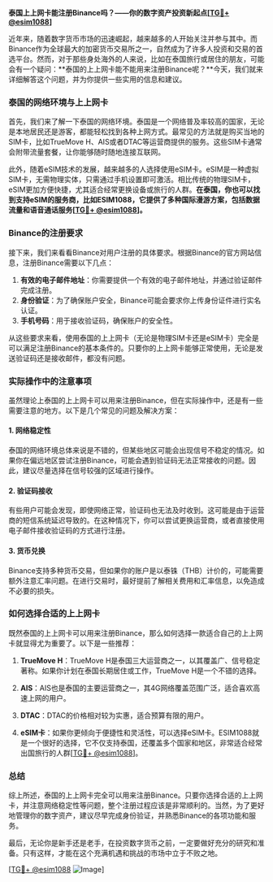 **泰国上上网卡能注册Binance吗？——你的数字资产投资新起点[[TG💪+ @esim1088](https://t.me/s/esim1088)]**

近年来，随着数字货币市场的迅速崛起，越来越多的人开始关注并参与其中。而Binance作为全球最大的加密货币交易所之一，自然成为了许多人投资和交易的首选平台。然而，对于那些身处海外的人来说，比如在泰国旅行或居住的朋友，可能会有一个疑问：**泰国的上上网卡能不能用来注册Binance呢？**今天，我们就来详细解答这个问题，并为你提供一些实用的信息和建议。

### 泰国的网络环境与上上网卡

首先，我们来了解一下泰国的网络环境。泰国是一个网络普及率较高的国家，无论是本地居民还是游客，都能轻松找到各种上网方式。最常见的方法就是购买当地的SIM卡，比如TrueMove H、AIS或者DTAC等运营商提供的服务。这些SIM卡通常会附带流量套餐，让你能够随时随地连接互联网。

此外，随着eSIM技术的发展，越来越多的人选择使用eSIM卡。eSIM是一种虚拟SIM卡，无需物理实体，只需通过手机设置即可激活。相比传统的物理SIM卡，eSIM更加方便快捷，尤其适合经常更换设备或旅行的人群。**在泰国，你也可以找到支持eSIM的服务商，比如ESIM1088，它提供了多种国际漫游方案，包括数据流量和语音通话服务[[TG💪+ @esim1088](https://t.me/s/esim1088)]。**

### Binance的注册要求

接下来，我们来看看Binance对用户注册的具体要求。根据Binance的官方网站信息，注册Binance需要以下几点：

1. **有效的电子邮件地址**：你需要提供一个有效的电子邮件地址，并通过验证邮件完成注册。
2. **身份验证**：为了确保账户安全，Binance可能会要求你上传身份证件进行实名认证。
3. **手机号码**：用于接收验证码，确保账户的安全性。

从这些要求来看，使用泰国的上上网卡（无论是物理SIM卡还是eSIM卡）完全是可以满足注册Binance的基本条件的。只要你的上上网卡能够正常使用，无论是发送验证码还是接收邮件，都没有问题。

### 实际操作中的注意事项

虽然理论上泰国的上上网卡可以用来注册Binance，但在实际操作中，还是有一些需要注意的地方。以下是几个常见的问题及解决方案：

#### 1. 网络稳定性
泰国的网络环境总体来说是不错的，但某些地区可能会出现信号不稳定的情况。如果你在偏远地区尝试注册Binance，可能会遇到验证码无法正常接收的问题。因此，建议尽量选择在信号较强的区域进行操作。

#### 2. 验证码接收
有些用户可能会发现，即使网络正常，验证码也无法及时收到。这可能是由于运营商的短信系统延迟导致的。在这种情况下，你可以尝试更换运营商，或者直接使用电子邮件接收验证码的方式进行注册。

#### 3. 货币兑换
Binance支持多种货币交易，但如果你的账户是以泰铢（THB）计价的，可能需要额外注意汇率问题。在进行交易时，最好提前了解相关费用和汇率信息，以免造成不必要的损失。

### 如何选择合适的上上网卡

既然泰国的上上网卡可以用来注册Binance，那么如何选择一款适合自己的上上网卡就显得尤为重要了。以下是一些推荐：

1. **TrueMove H**：TrueMove H是泰国三大运营商之一，以其覆盖广、信号稳定著称。如果你计划在泰国长期居住或工作，TrueMove H是一个不错的选择。
   
2. **AIS**：AIS也是泰国的主要运营商之一，其4G网络覆盖范围广泛，适合喜欢高速上网的用户。

3. **DTAC**：DTAC的价格相对较为实惠，适合预算有限的用户。

4. **eSIM卡**：如果你更倾向于便捷性和灵活性，可以选择eSIM卡。ESIM1088就是一个很好的选择，它不仅支持泰国，还覆盖多个国家和地区，非常适合经常出国旅行的人群[[TG💪+ @esim1088](https://t.me/s/esim1088)]。

### 总结

综上所述，泰国的上上网卡完全可以用来注册Binance。只要你选择合适的上上网卡，并注意网络稳定性等问题，整个注册过程应该是非常顺利的。当然，为了更好地管理你的数字资产，建议尽早完成身份验证，并熟悉Binance的各项功能和服务。

最后，无论你是新手还是老手，在投资数字货币之前，一定要做好充分的研究和准备。只有这样，才能在这个充满机遇和挑战的市场中立于不败之地。

[[TG💪+ @esim1088](https://t.me/s/esim1088) ![Image](https://i.postimg.cc/4NQfJmqS/Snipaste-2025-05-13-00-14-12.png)]